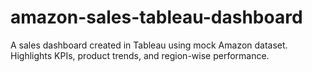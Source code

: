 # amazon-sales-tableau-dashboard
A sales dashboard created in Tableau using mock Amazon dataset. Highlights KPIs, product trends, and region-wise performance.
